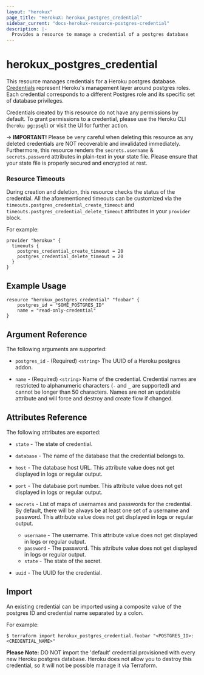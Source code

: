 ```yaml
---
layout: "herokux"
page_title: "HerokuX: herokux_postgres_credential"
sidebar_current: "docs-herokux-resource-postgres-credential"
description: |-
  Provides a resource to manage a credential of a postgres database
---
```


# herokux\_postgres\_credential

This resource manages credentials for a Heroku postgres database. [Credentials](https://devcenter.heroku.com/articles/heroku-postgresql-credentials)
represent Heroku's management layer around postgres roles. Each credential corresponds to a different
Postgres role and its specific set of database privileges.

Credentials created by this resource do not have any permissions by default. To grant permissions to a credential,
please use the Heroku CLI (`heroku pg:psql`) or visit the UI for further action.

-> **IMPORTANT!**
Please be very careful when deleting this resource as any deleted credentials are NOT recoverable and invalidated immediately.
Furthermore, this resource renders the `secrets.username` & `secrets.password` attributes in plain-text in your state file.
Please ensure that your state file is properly secured and encrypted at rest.

### Resource Timeouts
During creation and deletion, this resource checks the status of the credential. All the aforementioned timeouts
can be customized via the `timeouts.postgres_credential_create_timeout` and
`timeouts.postgres_credential_delete_timeout` attributes in your `provider` block.

For example:

```hcl-terraform
provider "herokux" {
  timeouts {
    postgres_credential_create_timeout = 20
    postgres_credential_delete_timeout = 20
  }
}
```

## Example Usage

```hcl-terraform
resource "herokux_postgres_credential" "foobar" {
	postgres_id = "SOME_POSTGRES_ID"
	name = "read-only-credential"
}
```

## Argument Reference

The following arguments are supported:

* `postgres_id` - (Required) `<string>` The UUID of a Heroku postgres addon.

* `name` - (Required) `<string>` Name of the credential. Credential names are restricted to alphanumeric characters
(`-` and `_` are supported) and cannot be longer than 50 characters. Names are not an updatable attribute and will
force and destroy and create flow if changed.

## Attributes Reference

The following attributes are exported:

* `state` - The state of credential.

* `database` - The name of the database that the credential belongs to.

* `host` - The database host URL. This attribute value does not get displayed in logs or regular output.

* `port` - The database port number. This attribute value does not get displayed in logs or regular output.

* `secrets` - List of maps of usernames and passwords for the credential. By default, there will be always be at least
one set of a username and password. This attribute value does not get displayed in logs or regular output.

    * `username` - The username. This attribute value does not get displayed in logs or regular output.
    * `password` - The password. This attribute value does not get displayed in logs or regular output.
    * `state` - The state of the secret.

* `uuid` - The UUID for the credential.

## Import

An existing credential can be imported using a composite value
of the postgres ID and credential name separated by a colon.

For example:

```shell script
$ terraform import herokux_postgres_credential.foobar "<POSTGRES_ID>:<CREDENTIAL_NAME>"
```

**Please Note:** DO NOT import the 'default' credential provisioned with every new Heroku postgres database.
Heroku does not allow you to destroy this credential, so it will not be possible manage it via Terraform.
